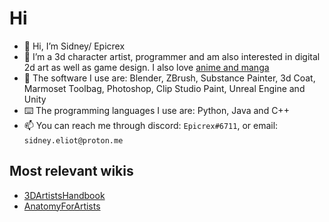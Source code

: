 # Hi
- 👋 Hi, I’m Sidney/ Epicrex
- 💜 I’m a 3d character artist, programmer and am also interested in digital 2d art as well as game design. I also love [anime and manga](https://myanimelist.net/profile/Epicrex_Sidney)
- 🧰 The software I use are: Blender, ZBrush, Substance Painter, 3d Coat, Marmoset Toolbag, Photoshop, Clip Studio Paint, Unreal Engine and Unity
- ⌨️ The programming languages I use are: Python, Java and C++
- 📫 You can reach me through discord: `Epicrex#6711`, or email: `sidney.eliot@proton.me`
## Most relevant wikis
- [3DArtistsHandbook](https://github.com/Epicrex/3DArtistsHandbook/wiki)
- [AnatomyForArtists](https://github.com/Epicrex/AnatomyForArtists/wiki)
<!---
Epicrex/Epicrex is a ✨ special ✨ repository because its `README.md` (this file) appears on your GitHub profile.
You can click the Preview link to take a look at your changes.
--->
